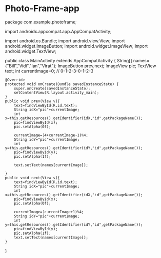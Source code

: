 # Photo-Frame-app
package com.example.photoframe;

import androidx.appcompat.app.AppCompatActivity;

import android.os.Bundle;
import android.view.View;
import android.widget.ImageButton;
import android.widget.ImageView;
import android.widget.TextView;

public class MainActivity extends AppCompatActivity {
    String[] names={"Bill","Vidi","Ian","Virat"};
    ImageButton prev,next;
    ImageView pic;
    TextView text;
    int currentImage=0;
 //   0-1-2-3-0-1-2-3

    @Override
    protected void onCreate(Bundle savedInstanceState) {
        super.onCreate(savedInstanceState);
        setContentView(R.layout.activity_main);
    }
    public void prev(View v){
        text=findViewById(R.id.text);
        String idX="pic"+currentImage;
        int x=this.getResources().getIdentifier(idX,"id",getPackageName());
        pic=findViewById(x);
        pic.setAlpha(0f);

        currentImage=(4+currentImage-1)%4;
        String idY="pic"+currentImage;
        int y=this.getResources().getIdentifier(idY,"id",getPackageName());
        pic=findViewById(y);
        pic.setAlpha(1f);

        text.setText(names[currentImage]);

    }
    public void next(View v){
        text=findViewById(R.id.text);
        String idX="pic"+currentImage;
        int x=this.getResources().getIdentifier(idX,"id",getPackageName());
        pic=findViewById(x);
        pic.setAlpha(0f);

        currentImage=(currentImage+1)%4;
        String idY="pic"+currentImage;
        int y=this.getResources().getIdentifier(idY,"id",getPackageName());
        pic=findViewById(y);
        pic.setAlpha(1f);
        text.setText(names[currentImage]);
    }
}
